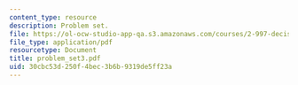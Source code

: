 ```yaml
---
content_type: resource
description: Problem set.
file: https://ol-ocw-studio-app-qa.s3.amazonaws.com/courses/2-997-decision-making-in-large-scale-systems-spring-2004/30cbc53d250f4bec3b6b9319de5ff23a_problem_set3.pdf
file_type: application/pdf
resourcetype: Document
title: problem_set3.pdf
uid: 30cbc53d-250f-4bec-3b6b-9319de5ff23a
---
```

